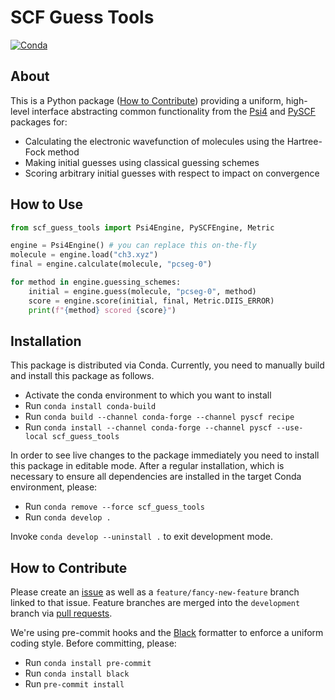 # SCF Guess Tools

[![Conda](https://github.com/hauser-group/scf_guess_tools/actions/workflows/test.yaml/badge.svg)](https://github.com/hauser-group/scf_guess_tools/actions/workflows/test.yaml)

## About

This is a Python package ([How to Contribute](#how-to-contribute)) providing a
uniform, high-level interface abstracting  common functionality from the
[Psi4](https://psicode.org) and [PySCF](https://pyscf.org) packages for:
- Calculating the electronic wavefunction of molecules using the Hartree-Fock 
method
- Making initial guesses using classical guessing schemes
- Scoring arbitrary initial guesses with respect to impact on convergence

## How to Use

```python
from scf_guess_tools import Psi4Engine, PySCFEngine, Metric

engine = Psi4Engine() # you can replace this on-the-fly
molecule = engine.load("ch3.xyz")
final = engine.calculate(molecule, "pcseg-0")

for method in engine.guessing_schemes:
    initial = engine.guess(molecule, "pcseg-0", method)
    score = engine.score(initial, final, Metric.DIIS_ERROR)
    print(f"{method} scored {score}")
```

## Installation

This package is distributed via Conda. Currently, you need to manually build and
install this package as follows.

- Activate the conda environment to which you want to install
- Run `conda install conda-build`
- Run `conda build --channel conda-forge --channel pyscf recipe`
- Run `conda install --channel conda-forge --channel pyscf --use-local
scf_guess_tools`

In order to see live changes to the package immediately you need to install this
package in editable mode. After a regular installation, which is necessary to
ensure all dependencies are installed in the target Conda environment, please:

- Run `conda remove --force scf_guess_tools`
- Run `conda develop .`

Invoke `conda develop --uninstall .` to exit development mode.

## How to Contribute

Please create an [issue](https://github.com/hauser-group/scf_guess_tools/issues)
as well as a `feature/fancy-new-feature` branch linked to that issue. Feature
branches are merged into the `development` branch via
[pull requests](https://github.com/hauser-group/scf_guess_tools/pulls).

We're using pre-commit hooks and the [Black](https://github.com/psf/black)
formatter to enforce a uniform coding style. Before committing, please:
- Run `conda install pre-commit`
- Run `conda install black`
- Run `pre-commit install`